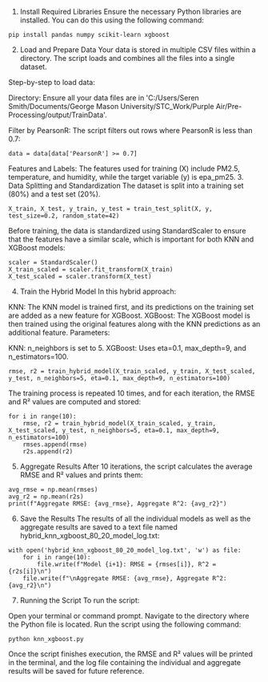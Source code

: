1. Install Required Libraries
Ensure the necessary Python libraries are installed. You can do this using the following command:

```
pip install pandas numpy scikit-learn xgboost
```
2. Load and Prepare Data
Your data is stored in multiple CSV files within a directory. The script loads and combines all the files into a single dataset.

Step-by-step to load data:

Directory: Ensure all your data files are in 'C:/Users/Seren Smith/Documents/George Mason University/STC_Work/Purple Air/Pre-Processing/output/TrainData'.

Filter by PearsonR: The script filters out rows where PearsonR is less than 0.7:

```
data = data[data['PearsonR'] >= 0.7]
```
Features and Labels: The features used for training (X) include PM2.5, temperature, and humidity, while the target variable (y) is epa_pm25.
3. Data Splitting and Standardization
The dataset is split into a training set (80%) and a test set (20%).

```
X_train, X_test, y_train, y_test = train_test_split(X, y, test_size=0.2, random_state=42)
```
Before training, the data is standardized using StandardScaler to ensure that the features have a similar scale, which is important for both KNN and XGBoost models:

```
scaler = StandardScaler()
X_train_scaled = scaler.fit_transform(X_train)
X_test_scaled = scaler.transform(X_test)
```
4. Train the Hybrid Model
In this hybrid approach:

KNN: The KNN model is trained first, and its predictions on the training set are added as a new feature for XGBoost.
XGBoost: The XGBoost model is then trained using the original features along with the KNN predictions as an additional feature.
Parameters:

KNN: n_neighbors is set to 5.
XGBoost: Uses eta=0.1, max_depth=9, and n_estimators=100.
```
rmse, r2 = train_hybrid_model(X_train_scaled, y_train, X_test_scaled, y_test, n_neighbors=5, eta=0.1, max_depth=9, n_estimators=100)
```
The training process is repeated 10 times, and for each iteration, the RMSE and R² values are computed and stored:

```
for i in range(10):
    rmse, r2 = train_hybrid_model(X_train_scaled, y_train, X_test_scaled, y_test, n_neighbors=5, eta=0.1, max_depth=9, n_estimators=100)
    rmses.append(rmse)
    r2s.append(r2)
```
5. Aggregate Results
After 10 iterations, the script calculates the average RMSE and R² values and prints them:

```
avg_rmse = np.mean(rmses)
avg_r2 = np.mean(r2s)
print(f"Aggregate RMSE: {avg_rmse}, Aggregate R^2: {avg_r2}")
```
6. Save the Results
The results of all the individual models as well as the aggregate results are saved to a text file named hybrid_knn_xgboost_80_20_model_log.txt:

```
with open('hybrid_knn_xgboost_80_20_model_log.txt', 'w') as file:
    for i in range(10):
        file.write(f"Model {i+1}: RMSE = {rmses[i]}, R^2 = {r2s[i]}\n")
    file.write(f"\nAggregate RMSE: {avg_rmse}, Aggregate R^2: {avg_r2}\n")
```
7. Running the Script
To run the script:

Open your terminal or command prompt.
Navigate to the directory where the Python file is located.
Run the script using the following command:
```
python knn_xgboost.py
```

Once the script finishes execution, the RMSE and R² values will be printed in the terminal, and the log file containing the individual and aggregate results will be saved for future reference.
